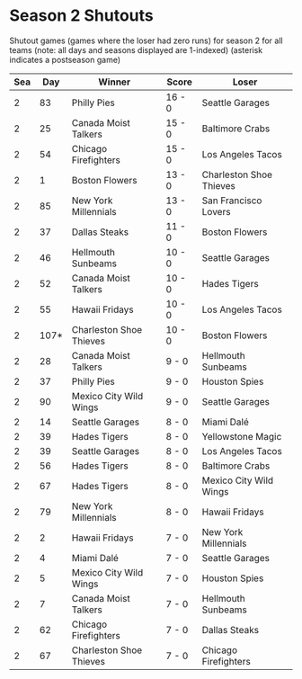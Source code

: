 # Season 2 Shutouts



Shutout games (games where the loser had zero runs) for season 2 for all teams (note: all days and seasons displayed are 1-indexed) (asterisk indicates a postseason game)


| Sea | Day | Winner | Score | Loser | 
| ------ |------ |------ |------ |------ |
| 2 | 83 | Philly Pies | 16 - 0 | Seattle Garages | 
| 2 | 25 | Canada Moist Talkers | 15 - 0 | Baltimore Crabs | 
| 2 | 54 | Chicago Firefighters | 15 - 0 | Los Angeles Tacos | 
| 2 | 1 | Boston Flowers | 13 - 0 | Charleston Shoe Thieves | 
| 2 | 85 | New York Millennials | 13 - 0 | San Francisco Lovers | 
| 2 | 37 | Dallas Steaks | 11 - 0 | Boston Flowers | 
| 2 | 46 | Hellmouth Sunbeams | 10 - 0 | Seattle Garages | 
| 2 | 52 | Canada Moist Talkers | 10 - 0 | Hades Tigers | 
| 2 | 55 | Hawaii Fridays | 10 - 0 | Los Angeles Tacos | 
| 2 | 107* | Charleston Shoe Thieves | 10 - 0 | Boston Flowers | 
| 2 | 28 | Canada Moist Talkers | 9 - 0 | Hellmouth Sunbeams | 
| 2 | 37 | Philly Pies | 9 - 0 | Houston Spies | 
| 2 | 90 | Mexico City Wild Wings | 9 - 0 | Seattle Garages | 
| 2 | 14 | Seattle Garages | 8 - 0 | Miami Dalé | 
| 2 | 39 | Hades Tigers | 8 - 0 | Yellowstone Magic | 
| 2 | 39 | Seattle Garages | 8 - 0 | Los Angeles Tacos | 
| 2 | 56 | Hades Tigers | 8 - 0 | Baltimore Crabs | 
| 2 | 67 | Hades Tigers | 8 - 0 | Mexico City Wild Wings | 
| 2 | 79 | New York Millennials | 8 - 0 | Hawaii Fridays | 
| 2 | 2 | Hawaii Fridays | 7 - 0 | New York Millennials | 
| 2 | 4 | Miami Dalé | 7 - 0 | Seattle Garages | 
| 2 | 5 | Mexico City Wild Wings | 7 - 0 | Houston Spies | 
| 2 | 7 | Canada Moist Talkers | 7 - 0 | Hellmouth Sunbeams | 
| 2 | 62 | Chicago Firefighters | 7 - 0 | Dallas Steaks | 
| 2 | 67 | Charleston Shoe Thieves | 7 - 0 | Chicago Firefighters | 


